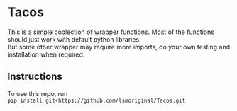 # Tacos

This is a simple coolection of wrapper functions. Most of the functions should just work with default python libraries.   
But some other wrapper may require more imports, do your own testing and installation when required.  

## Instructions 

To use this repo, run   
`pip install git+https://github.com/lsmoriginal/Tacos.git`
